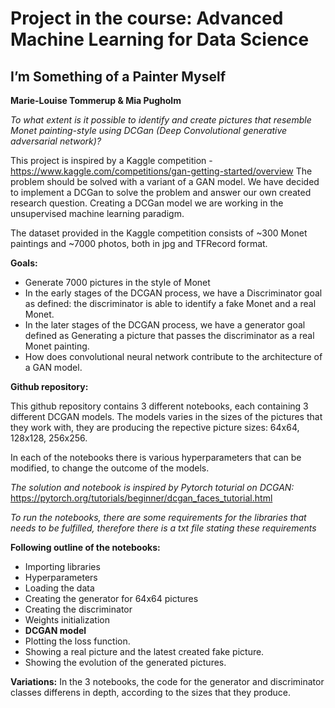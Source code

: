 # Project in the course: Advanced Machine Learning for Data Science

## I’m Something of a Painter Myself
**Marie-Louise Tommerup & Mia Pugholm**

*To what extent is it possible to identify and create pictures that resemble Monet painting-style using DCGan (Deep Convolutional generative adversarial network)?*

This project is inspired by a Kaggle competition - https://www.kaggle.com/competitions/gan-getting-started/overview 
The problem should be solved with a variant of a GAN model. We have decided to implement a DCGan to solve the problem and answer our own created research question. Creating a DCGan model we are working in the unsupervised machine learning paradigm. 

The dataset provided in the Kaggle competition consists of ~300 Monet paintings and ~7000 photos, both in jpg and TFRecord format. 

**Goals:**
- Generate 7000 pictures in the style of Monet
- In the early stages of the DCGAN process, we have a Discriminator goal as defined: the discriminator is able to identify a fake Monet and a real Monet. 
- In the later stages of the DCGAN process, we have a generator goal defined as Generating a picture that passes the discriminator as a real Monet painting.
- How does convolutional neural network contribute to the architecture of a GAN model.


**Github repository:**

This github repository contains 3 different notebooks, each containing 3 different DCGAN models. The models varies in the sizes of the pictures that they work with, they are producing the repective picture sizes: 64x64, 128x128, 256x256. 

In each of the notebooks there is various hyperparameters that can be modified, to change the outcome of the models. 

*The solution and notebook is inspired by Pytorch toturial on DCGAN:* https://pytorch.org/tutorials/beginner/dcgan_faces_tutorial.html 

*To run the notebooks, there are some requirements for the libraries that needs to be fulfilled, therefore there is a txt file stating these requirements*

**Following outline of the notebooks:**
- Importing libraries 
- Hyperparameters
- Loading the data
- Creating the generator for 64x64 pictures
- Creating the discriminator
- Weights initialization
- **DCGAN model**
- Plotting the loss function. 
- Showing a real picture and the latest created fake picture. 
- Showing the evolution of the generated pictures. 

**Variations:** In the 3 notebooks, the code for the generator and discriminator classes differens in depth, according to the sizes that they produce.  
